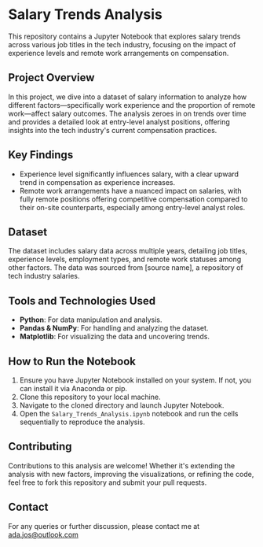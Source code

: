 # Salary Trends Analysis

This repository contains a Jupyter Notebook that explores salary trends across various job titles in the tech industry, focusing on the impact of experience levels and remote work arrangements on compensation.

## Project Overview

In this project, we dive into a dataset of salary information to analyze how different factors—specifically work experience and the proportion of remote work—affect salary outcomes. The analysis zeroes in on trends over time and provides a detailed look at entry-level analyst positions, offering insights into the tech industry's current compensation practices.

## Key Findings

- Experience level significantly influences salary, with a clear upward trend in compensation as experience increases.
- Remote work arrangements have a nuanced impact on salaries, with fully remote positions offering competitive compensation compared to their on-site counterparts, especially among entry-level analyst roles.

## Dataset

The dataset includes salary data across multiple years, detailing job titles, experience levels, employment types, and remote work statuses among other factors. The data was sourced from [source name], a repository of tech industry salaries.

## Tools and Technologies Used

- **Python**: For data manipulation and analysis.
- **Pandas & NumPy**: For handling and analyzing the dataset.
- **Matplotlib**: For visualizing the data and uncovering trends.

## How to Run the Notebook

1. Ensure you have Jupyter Notebook installed on your system. If not, you can install it via Anaconda or pip.
2. Clone this repository to your local machine.
3. Navigate to the cloned directory and launch Jupyter Notebook.
4. Open the `Salary_Trends_Analysis.ipynb` notebook and run the cells sequentially to reproduce the analysis.

## Contributing

Contributions to this analysis are welcome! Whether it's extending the analysis with new factors, improving the visualizations, or refining the code, feel free to fork this repository and submit your pull requests.


## Contact

For any queries or further discussion, please contact me at ada.jos@outlook.com

